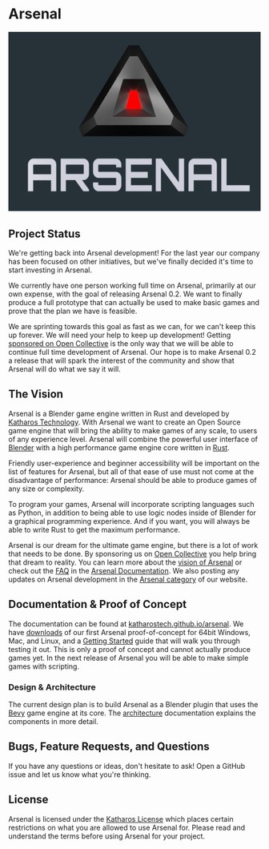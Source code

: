 # Arsenal

![arsenal_banner]

<!--
  Comment out build status for now because the builds are failing and we don't use them for anything but docs at the momen:
  [![Build Status][build_status_img]][build_status_lnk]
-->

[arsenal_banner]: ./docs/logo/logo-3d-banner-with-bg.png
[build_status_img]: https://cloud.drone.io/api/badges/katharostech/arsenal/status.svg
[build_status_lnk]: https://cloud.drone.io/katharostech/arsenal

## Project Status

We're getting back into Arsenal development! For the last year our company has been focused on other initiatives, but we've finally decided it's time to start investing in Arsenal.

We currently have one person working full time on Arsenal, primarily at our own expense, with the goal of releasing Arsenal 0.2. We want to finally produce a full prototype that can actually be used to make basic games and prove that the plan we have is feasible.

We are sprinting towards this goal as fast as we can, for we can't keep this up forever. We will need your help to keep up development! Getting [sponsored on Open Collective][sponsor] is the only way that we will be able to continue full time development of Arsenal. Our hope is to make Arsenal 0.2 a release that will spark the interest of the community and show that Arsenal will do what we say it will.

[arsenal_channel]: https://katharostech.com/tag/arsenal

## The Vision

Arsenal is a Blender game engine written in Rust and developed by [Katharos Technology][katharostech.com]. With Arsenal we want to create an Open Source game engine that will bring the ability to make games of any scale, to users of any experience level. Arsenal will combine the powerful user interface of [Blender] with a high performance game engine core written in [Rust].

Friendly user-experience and beginner accessibility will be important on the list of features for Arsenal, but all of that ease of use must not come at the disadvantage of performance: Arsenal should be able to produce games of any size or complexity.

To program your games, Arsenal will incorporate scripting languages such as Python, in addition to being able to use logic nodes inside of Blender for a graphical programming experience. And if you want, you will always be able to write Rust to get the maximum performance.

Arsenal is our dream for the ultimate game engine, but there is a lot of work that needs to be done. By sponsoring us on [Open Collective][sponsor] you help bring that dream to reality. You can learn more about the [vision of Arsenal][vision] or check out the [FAQ] in the [Arsenal Documentation][docs]. We also posting any updates on Arsenal development in the [Arsenal category][category] of our website.

[blender]: https://blender.org
[rust]: https://rust-lang.org
[sponsor]: https://opencollective.com/arsenal
[faq]: https://katharostech.github.io/arsenal/FAQ.html
[docs]: https://katharostech.github.io/arsenal/index.html
[vision]: https://katharostech.github.io/arsenal/vision.html
[category]: https://katharostech.com/tag/arsenal

## Documentation & Proof of Concept

The documentation can be found at [katharostech.github.io/arsenal][docs]. We have [downloads] of our first Arsenal proof-of-concept for 64bit Windows, Mac, and Linux, and a [Getting Started][started] guide that will walk you through testing it out. This is only a proof of concept and cannot actually produce games yet. In the next release of Arsenal you will be able to make simple games with scripting.

[arsenal_feed]: https://katharostech.com/tag/arsenal
[katharostech.com]: https://katharostech.com
[downloads]: https://github.com/katharostech/arsenal/releases
[started]: https://katharostech.github.io/arsenal/getting-started.html

### Design & Architecture

The current design plan is to build Arsenal as a Blender plugin that uses the [Bevy] game engine at its core. The [architecture] documentation explains the components in more detail.

[bevy]: https://bevyengine.org/
[architecture]: https://katharostech.github.io/arsenal/development-guide/architecture.html

## Bugs, Feature Requests, and Questions

If you have any questions or ideas, don't hesitate to ask! Open a GitHub issue and let us know what you're thinking.

## License

Arsenal is licensed under the [Katharos License][k_license] which places certain restrictions on what you are allowed to use Arsenal for. Please read and understand the terms before using Arsenal for your project.

[k_license]: https://github.com/katharostech/katharos-license
